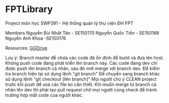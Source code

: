 # FPTLibrary

Project môn học SWP391 - Hệ thống quản lý thư viện ĐH FPT

Members
Nguyễn Bùi Nhât Tân - SE150170
Nguyễn Quốc Tiến - SE150168
Nguyễn Anh Khoa -SE150176

Resources:
[GGDrive](https://drive.google.com/drive/folders/1kTbxQYZJ1MUk5n5XRc3ZjXkyjoc1WoKA?fbclid=IwAR2IyHEHBfPUFhgRmkmhD5PKifNsuOiPKBkfy9WELLdBep78eAXQjBpyBXc)

Lưu ý:
Branch master để chứa các code đã ổn định để build và đưa lên host. Không push code đang phát triển lên branch này.
Các code đang dev chỉ được push lên branch cá nhân, sau đó mới merge với branch dev.
Để kiểm tra branch hiện tại sử dụng lệnh "git branch"
Để chuyển sang branch khác sử dụng lệnh "git checkout [tên branch]"
Mọi người chú ý CLEAN project trước khi push để xoá các file ko cần thiết.
Khi muốn merge từ branch cá nhân lên dev thì phải tạo pull request chờ mọi người cùng check để tránh trường hợp mất code của người khác.
